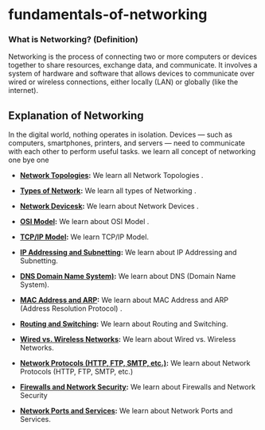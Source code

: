 # fundamentals-of-networking

### What is Networking? (Definition)
Networking is the process of connecting two or more computers or devices together to share resources, exchange data, and communicate. It involves a system of hardware and software that allows devices to communicate over wired or wireless connections, either locally (LAN) or globally (like the internet).

## Explanation of Networking
In the digital world, nothing operates in isolation. Devices — such as computers, smartphones, printers, and servers — need to communicate with each other to perform useful tasks.
we learn all concept of networking one bye one 

- **[Network Topologies](https://github.com/sherazi1214/Network-Topologies/blob/main/README.md):** We learn all Network Topologies .
- **[Types of Network](https://github.com/sherazi1214/Types-of-Network/blob/main/README.md):** We learn all types of  Networking  .
- **[Network Devicesk](https://github.com/sherazi1214/Network-Devices/blob/main/README.md):** We learn about Network Devices  .
- **[OSI Model](https://github.com/sherazi1214/OSI-Model/blob/main/README.md):** We learn about OSI Model  .
- **[TCP/IP Model](https://github.com/sherazi1214/TCP-IP-Model/blob/main/README.md):** We learn TCP/IP Model.
- **[IP Addressing and Subnetting](https://github.com/sherazi1214/IP-Addressing-and-Subnetting/blob/main/README.md):** We learn about IP Addressing and Subnetting.
-  **[DNS Domain Name System)](https://github.com/sherazi1214/DNS-Domain-Name-System-/blob/main/README.md):** We learn about DNS (Domain Name System).
- **[MAC Address and ARP](https://github.com/sherazi1214/MAC-Address-and-ARP-Address-Resolution-Protocol-):** We learn about MAC Address and ARP (Address Resolution Protocol)  .

- **[Routing and Switching](https://github.com/sherazi1214/Routing-and-Switching/blob/main/README.md):** We learn about Routing and Switching.
- **[Wired vs. Wireless Networks](https://github.com/sherazi1214/Wired-vs.-Wireless-Networks/blob/main/README.md):** We learn about Wired vs. Wireless Networks.
- **[Network Protocols (HTTP, FTP, SMTP, etc.)](https://github.com/sherazi1214/Network-Protocols-HTTP-FTP-SMTP-etc.-/blob/main/README.md):** We learn about Network Protocols (HTTP, FTP, SMTP, etc.)
- **[Firewalls and Network Security](https://github.com/sherazi1214/Firewalls-and-Network-Security/blob/main/README.md):** We learn about Firewalls and Network Security
-  **[Network Ports and Services](https://github.com/sherazi1214/Routing-and-Switching/blob/main/README.md):** We learn about Network Ports and Services.  
